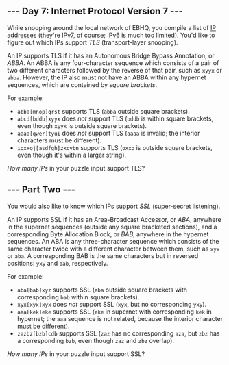 ## --- Day 7: Internet Protocol Version 7 ---

While snooping around the local network of EBHQ, you compile a list of [IP addresses](https://en.wikipedia.org/wiki/IP_address) (they're IPv7, of course; [IPv6](https://en.wikipedia.org/wiki/IPv6) is much too limited). You'd like to figure out which IPs support _TLS_ (transport-layer snooping).

An IP supports TLS if it has an Autonomous Bridge Bypass Annotation, or _ABBA_. An ABBA is any four-character sequence which consists of a pair of two different characters followed by the reverse of that pair, such as `xyyx` or `abba`. However, the IP also must not have an ABBA within any hypernet sequences, which are contained by _square brackets_.

For example:

*   `abba[mnop]qrst` supports TLS (`abba` outside square brackets).
*   `abcd[bddb]xyyx` does _not_ support TLS (`bddb` is within square brackets, even though `xyyx` is outside square brackets).
*   `aaaa[qwer]tyui` does _not_ support TLS (`aaaa` is invalid; the interior characters must be different).
*   `ioxxoj[asdfgh]zxcvbn` supports TLS (`oxxo` is outside square brackets, even though it's within a larger string).

_How many IPs_ in your puzzle input support TLS?

## --- Part Two ---

You would also like to know which IPs support _SSL_ (super-secret listening).

An IP supports SSL if it has an Area-Broadcast Accessor, or _ABA_, anywhere in the supernet sequences (outside any square bracketed sections), and a corresponding Byte Allocation Block, or _BAB_, anywhere in the hypernet sequences. An ABA is any three-character sequence which consists of the same character twice with a different character between them, such as `xyx` or `aba`. A corresponding BAB is the same characters but in reversed positions: `yxy` and `bab`, respectively.

For example:

*   `aba[bab]xyz` supports SSL (`aba` outside square brackets with corresponding `bab` within square brackets).
*   `xyx[xyx]xyx` does _not_ support SSL (`xyx`, but no corresponding `yxy`).
*   `aaa[kek]eke` supports SSL (`eke` in supernet with corresponding `kek` in hypernet; the `aaa` sequence is not related, because the interior character must be different).
*   `zazbz[bzb]cdb` supports SSL (`zaz` has no corresponding `aza`, but `zbz` has a corresponding `bzb`, even though `zaz` and `zbz` overlap).

_How many IPs_ in your puzzle input support SSL?